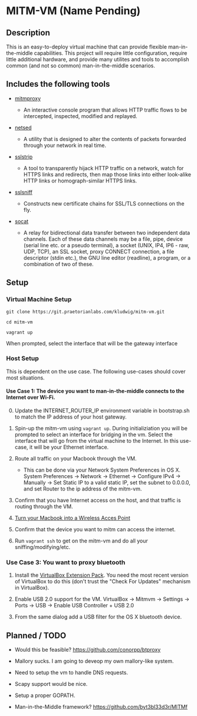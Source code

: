 # MITM-VM (Name Pending)

## Description
This is an easy-to-deploy virtual machine that can provide flexible man-in-the-middle capabilities. This project will require little configuration, require little additional hardware, and provide many utilites and tools to accomplish common (and not so common) man-in-the-middle scenarios.

## Includes the following tools
* [mitmproxy](https://mitmproxy.org/index.html)

    * An interactive console program that allows HTTP traffic flows to be intercepted, inspected, modified and replayed.

* [netsed](http://manpages.ubuntu.com/manpages/lucid/man1/netsed.1.html)

    * A utility that is designed to alter the contents of packets forwarded through your network in real time.

* [sslstrip](http://www.thoughtcrime.org/software/sslstrip/)

    * A tool to transparently hijack HTTP traffic on a network, watch for HTTPS links and redirects, then map those links into either look-alike HTTP links or homograph-similar HTTPS links.

* [sslsniff](http://www.thoughtcrime.org/software/sslsniff/)

    * Constructs new certificate chains for SSL/TLS connections on the fly.

* [socat](http://www.dest-unreach.org/socat/)

    * A relay for bidirectional data transfer between two independent data channels. Each of these data channels may be a file, pipe, device (serial line etc. or a pseudo terminal), a socket (UNIX, IP4, IP6 - raw, UDP, TCP), an SSL socket, proxy CONNECT connection, a file descriptor (stdin etc.), the GNU line editor (readline), a program, or a combination of two of these.

## Setup

### Virtual Machine Setup
`git clone https://git.praetorianlabs.com/kludwig/mitm-vm.git`

`cd mitm-vm`

`vagrant up`

When prompted, select the interface that will be the gateway interface


### Host Setup
This is dependent on the use case. The following use-cases should cover most situations.
#### Use Case 1: The device you want to man-in-the-middle connects to the Internet over Wi-Fi.
0. Update the INTERNET_ROUTER_IP environment variable in bootstrap.sh to match the IP address of your host gateway.

1. Spin-up the mitm-vm using `vagrant up`. During initializiation you will be prompted to select an interface for bridging in the vm. Select the interface that will go from the virtual machine to the Internet. In this use-case, it will be your Ethernet interface.


2. Route all traffic on your Macbook through the VM. 
    * This can be done via your Network System Preferences in OS X. System Preferences → Network → Ethernet → Configure IPv4 → Manually → Set Static IP to a valid static IP, set the subnet to 0.0.0.0, and set Router to the ip address of the mitm-vm.

3. Confirm that you have Internet access on the host, and that traffic is routing through the VM.

4. [Turn your Macbook into a Wireless Acces Point](http://support.apple.com/kb/PH13855?locale=en_US)

5. Confirm that the device you want to mitm can access the internet.

6. Run `vagrant ssh` to get on the mitm-vm and do all your sniffing/modifying/etc.

### Use Case 3: You want to proxy bluetooth

1. Install the [VirtualBox Extension Pack](https://www.virtualbox.org/wiki/Downloads). You need the most recent version of VirtualBox to do this (don't trust the "Check For Updates" mechanism in VirtualBox).

2. Enable USB 2.0 support for the VM. VirtualBox -> Mitmvm -> Settings -> Ports -> USB -> Enable USB Controller + USB 2.0

3. From the same dialog add a USB filter for the OS X bluetooth device.

## Planned / TODO
* Would this be feasible? https://github.com/conorpp/btproxy

* Mallory sucks. I am going to deveop my own mallory-like system.

* Need to setup the vm to handle DNS requests.

* Scapy support would be nice.

* Setup a proper GOPATH.

* Man-in-the-Middle framework? https://github.com/byt3bl33d3r/MITMf
